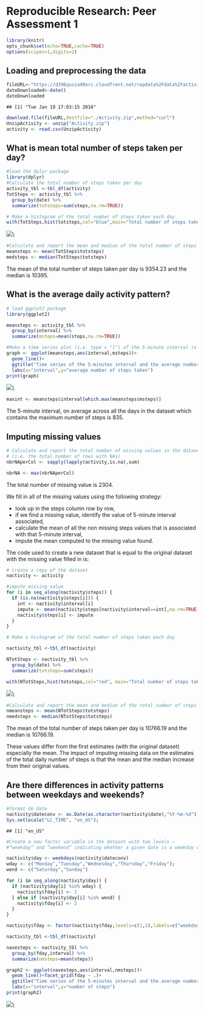 # Reproducible Research: Peer Assessment 1



```r
library(knitr)
opts_chunk$set(echo=TRUE,cache=TRUE)
options(scipen=1,digits=2)
```


## Loading and preprocessing the data


```r
fileURL<-"https://d396qusza40orc.cloudfront.net/repdata%2Fdata%2Factivity.zip"
dateDownloaded<-date()
dateDownloaded
```

```
## [1] "Tue Jan 19 17:03:15 2016"
```

```r
download.file(fileURL,destfile="./Activity.zip",method="curl")
UnzipActivity <- unzip("Activity.zip")
activity <- read.csv(UnzipActivity)
```

## What is mean total number of steps taken per day?


```r
#load the dplyr package
library(dplyr)
#Calculate the total number of steps taken per day
activity_tbl <-tbl_df(activity)
TotSteps <- activity_tbl %>%
  group_by(date) %>%
  summarize(totsteps=sum(steps,na.rm=TRUE))

# Make a histogram of the total number of steps taken each day
with(TotSteps,hist(totsteps,col="blue",main="Total number of steps taken each day" ,xlab ="Total number of steps"))
```

![](PA1_template_files/figure-html/meancomputation-1.png)\

```r
#Calculate and report the mean and median of the total number of steps taken per day
meansteps <- mean(TotSteps$totsteps)
medsteps <- median(TotSteps$totsteps)
```

The mean of the total number of steps taken per day is 9354.23 and the median is 10395.

## What is the average daily activity pattern?


```r
# load ggplot2 package
library(ggplot2)

meansteps <- activity_tbl %>%
  group_by(interval) %>%
  summarize(msteps=mean(steps,na.rm=TRUE))

#Make a time series plot (i.e. type = "l") of the 5-minute interval (x-axis) and the average number of steps #taken, averaged across all days (y-axis)
graph <- ggplot(meansteps,aes(interval,msteps))+
  geom_line()+
  ggtitle("Time series of the 5-minutes interval and the average number of steps taken")+
  labs(x="interval",y="average number of steps taken")
print(graph)
```

![](PA1_template_files/figure-html/timeserie-1.png)\

```r
maxint <- meansteps$interval[which.max(meansteps$msteps)]
```
The 5-minute interval, on average across all the days in the dataset which contains the maximum number of steps is 835.


## Imputing missing values


```r
# Calculate and report the total number of missing values in the dataset
# (i.e. the total number of rows with NAs)
nbrNAperCol <- sapply(lapply(activity,is.na),sum)

nbrNA <- max(nbrNAperCol)
```

The total number of missing value is 2304.  

We fill in all of the missing values using the following strategy:

 - look up in the steps column row by row, 
 - if we find a missing value, identify the value of 5-minute interval associated,
 - calculate the mean of all the non missing steps values that is associated with that 5-minute interval,
 - impute the mean computed to the missing value found.

The code used to create a new dataset that is equal to the original dataset with the missing value filled in is: 


```r
# create a copy of the dataset 
nactivity <- activity

#impute missing value
for (i in seq_along(nactivity$steps)) {
  if (is.na(nactivity$steps[i])) {
    int <- nactivity$interval[i]
    impute <- mean(nactivity$steps[nactivity$interval==int],na.rm=TRUE)
    nactivity$steps[i] <- impute
  }
} 
```


```r
# Make a histogram of the total number of steps taken each day

nactivity_tbl <-tbl_df(nactivity)

NTotSteps <- nactivity_tbl %>%
  group_by(date) %>%
  summarize(totsteps=sum(steps))

with(NTotSteps,hist(totsteps,col="red", main="Total number of steps taken each day" ,xlab ="Total number of steps"))
```

![](PA1_template_files/figure-html/histafterimputation-1.png)\

```r
#Calculate and report the mean and median of the total number of steps taken per day
nmeansteps <- mean(NTotSteps$totsteps)
nmedsteps <- median(NTotSteps$totsteps)
```

The mean of the total number of steps taken per day is 10766.19 and the median is 10766.19. 

These values differ from the first estimates (with the original dataset) especially the mean. The impact of imputing missing data on the estimates of the total daily number of steps is that the mean and the median increase from their original values. 


## Are there differences in activity patterns between weekdays and weekends?


```r
#format de date 
nactivity$dateconv <- as.Date(as.character(nactivity$date),"%Y-%m-%d")
Sys.setlocale("LC_TIME", "en_US");
```

```
## [1] "en_US"
```

```r
#Create a new factor variable in the dataset with two levels – 
#“weekday” and “weekend” indicating whether a given date is a weekday or weekend day.

nactivity$day <- weekdays(nactivity$dateconv)
wday <- c("Monday","Tuesday","Wednesday","Thursday","Friday");
wend <- c("Saturday","Sunday")

for (i in seq_along(nactivity$day)) {
  if (nactivity$day[i] %in% wday) {
    nactivity$fday[i] <- 1
  } else if (nactivity$day[i] %in% wend) {
    nactivity$fday[i] <- 2  
  }
}

nactivity$fday <- factor(nactivity$fday,levels=c(1,2),labels=c("weekdays","weekends"))
```


```r
nactivity_tbl <-tbl_df(nactivity)

navesteps <- nactivity_tbl %>%
  group_by(fday,interval) %>%
  summarize(nmsteps=mean(steps))

graph2 <- ggplot(navesteps,aes(interval,nmsteps))+
  geom_line()+facet_grid(fday ~ .)+
  ggtitle("Time series of the 5-minutes interval and the average number of steps taken")+
  labs(x="interval",y="number of steps")
print(graph2)
```

![](PA1_template_files/figure-html/panelplot-1.png)\

